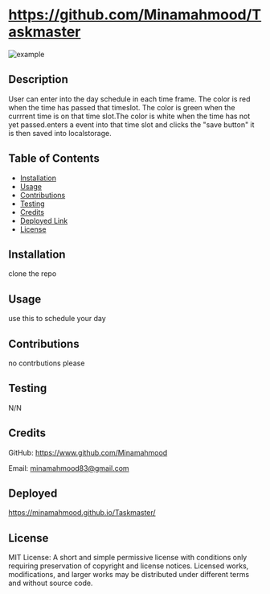 # https://github.com/Minamahmood/Taskmaster

![example](https://user-images.githubusercontent.com/56496370/110220050-f9145780-7e77-11eb-8665-9041fd580904.gif)

## Description

User can enter into the day schedule in each time frame. The color is red when the time has passed that timeslot. The color is green when the currrent time is on that time slot.The color is white when the time has not yet passed.enters a event into that time slot and clicks the "save button" it is then saved into localstorage.

## Table of Contents

- [Installation](#installation)
- [Usage](#usage)
- [Contributions](#contributions)
- [Testing](#testing)
- [Credits](#credits)
- [Deployed Link](#Deployed)
- [License](#license)

## Installation

clone the repo

## Usage

use this to schedule your day

## Contributions

no contrbutions please

## Testing

N/N

## Credits

GitHub: https://www.github.com/Minamahmood

Email: minamahmood83@gmail.com

## Deployed

https://minamahmood.github.io/Taskmaster/

## License

MIT License: A short and simple permissive license with conditions only requiring preservation of copyright and license notices. Licensed works, modifications, and larger works may be distributed under different terms and without source code.
